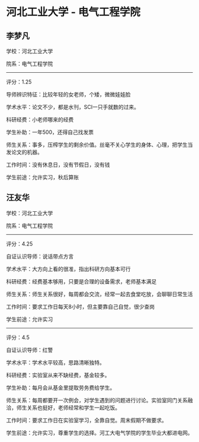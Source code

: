 # 河北工业大学 - 电气工程学院

## 李梦凡

学校：河北工业大学

院系：电气工程学院

* * *

评分：1.25

导师辨识特征：比较年轻的女老师，个矮，微微娃娃脸

学术水平：论文不少，都是水刊，SCI一只手就数的过来。

科研经费：小老师哪来的经费

学生补助：一年500，还得自己找发票

师生关系：事多，压榨学生的剩余价值。丝毫不关心学生的身体、心理，把学生当发论文的机器。

工作时间：没有休息日，没有节假日，没有钱

学生前途：允许实习，秋后算账

## 汪友华

学校：河北工业大学

院系：电气工程学院

* * *

评分：4.25

自证认识导师：说话带点方言

学术水平：大方向上看的很准，指出科研方向基本可行

科研经费：经费基本够用，只要是合理的设备需求，老师基本满足

师生关系：师生关系很好，每周都会交流，经常一起去食堂吃放，会聊聊日常生活

工作时间：要求工作日每天8小时，但主要靠自己自觉，很少查岗

学生前途：允许实习

* * *

评分：4.5

自证认识导师：红警

学术水平：学术水平较高，思路清晰独特。

科研经费：实验室从来不缺经费，基金较多。

学生补助：每月会从基金里提取劳务费给学生。

师生关系：每周都要开一次例会，对学生遇到的问题进行讨论。实验室同门关系融洽，师生关系也挺好，老师经常和学生一起吃饭。

工作时间：要求工作日在实验室学习，全靠自觉。周末假期不做要求。

学生前途：允许实习，尊重学生的选择。河工大电气学院的学生毕业大都进电网。